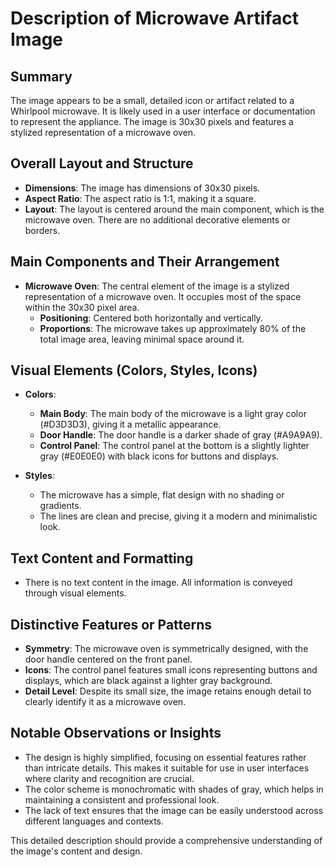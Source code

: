# Description of Microwave Artifact Image

## Summary
The image appears to be a small, detailed icon or artifact related to a Whirlpool microwave. It is likely used in a user interface or documentation to represent the appliance. The image is 30x30 pixels and features a stylized representation of a microwave oven.

## Overall Layout and Structure

- **Dimensions**: The image has dimensions of 30x30 pixels.
- **Aspect Ratio**: The aspect ratio is 1:1, making it a square.
- **Layout**: The layout is centered around the main component, which is the microwave oven. There are no additional decorative elements or borders.

## Main Components and Their Arrangement

- **Microwave Oven**: The central element of the image is a stylized representation of a microwave oven. It occupies most of the space within the 30x30 pixel area.
  - **Positioning**: Centered both horizontally and vertically.
  - **Proportions**: The microwave takes up approximately 80% of the total image area, leaving minimal space around it.

## Visual Elements (Colors, Styles, Icons)

- **Colors**:
  - **Main Body**: The main body of the microwave is a light gray color (#D3D3D3), giving it a metallic appearance.
  - **Door Handle**: The door handle is a darker shade of gray (#A9A9A9).
  - **Control Panel**: The control panel at the bottom is a slightly lighter gray (#E0E0E0) with black icons for buttons and displays.

- **Styles**:
  - The microwave has a simple, flat design with no shading or gradients.
  - The lines are clean and precise, giving it a modern and minimalistic look.

## Text Content and Formatting

- There is no text content in the image. All information is conveyed through visual elements.

## Distinctive Features or Patterns

- **Symmetry**: The microwave oven is symmetrically designed, with the door handle centered on the front panel.
- **Icons**: The control panel features small icons representing buttons and displays, which are black against a lighter gray background.
- **Detail Level**: Despite its small size, the image retains enough detail to clearly identify it as a microwave oven.

## Notable Observations or Insights

- The design is highly simplified, focusing on essential features rather than intricate details. This makes it suitable for use in user interfaces where clarity and recognition are crucial.
- The color scheme is monochromatic with shades of gray, which helps in maintaining a consistent and professional look.
- The lack of text ensures that the image can be easily understood across different languages and contexts.

This detailed description should provide a comprehensive understanding of the image's content and design.
